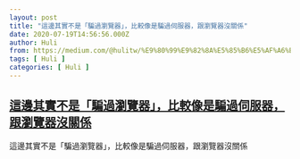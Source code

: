 ```yaml
---
layout: post
title: "這邊其實不是「騙過瀏覽器」，比較像是騙過伺服器，跟瀏覽器沒關係"
date: 2020-07-19T14:56:56.000Z
author: Huli
from: https://medium.com/@hulitw/%E9%80%99%E9%82%8A%E5%85%B6%E5%AF%A6%E4%B8%8D%E6%98%AF-%E9%A8%99%E9%81%8E%E7%80%8F%E8%A6%BD%E5%99%A8-%E6%AF%94%E8%BC%83%E5%83%8F%E6%98%AF%E9%A8%99%E9%81%8E%E4%BC%BA%E6%9C%8D%E5%99%A8-%E8%B7%9F%E7%80%8F%E8%A6%BD%E5%99%A8%E6%B2%92%E9%97%9C%E4%BF%82-d224539b7e9f?source=rss-f1fb3e40dc37------2
tags: [ Huli ]
categories: [ Huli ]
---
```

<!--1595170616000-->
[這邊其實不是「騙過瀏覽器」，比較像是騙過伺服器，跟瀏覽器沒關係](https://medium.com/@hulitw/%E9%80%99%E9%82%8A%E5%85%B6%E5%AF%A6%E4%B8%8D%E6%98%AF-%E9%A8%99%E9%81%8E%E7%80%8F%E8%A6%BD%E5%99%A8-%E6%AF%94%E8%BC%83%E5%83%8F%E6%98%AF%E9%A8%99%E9%81%8E%E4%BC%BA%E6%9C%8D%E5%99%A8-%E8%B7%9F%E7%80%8F%E8%A6%BD%E5%99%A8%E6%B2%92%E9%97%9C%E4%BF%82-d224539b7e9f?source=rss-f1fb3e40dc37------2)
------

<div>
<p>這邊其實不是「騙過瀏覽器」，比較像是騙過伺服器，跟瀏覽器沒關係</p><img src="https://medium.com/_/stat?event=post.clientViewed&referrerSource=full_rss&postId=d224539b7e9f" width="1" height="1" alt="">
</div>

